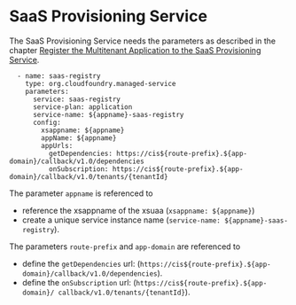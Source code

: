 <!-- loio8be9a3a51232402082480914e020b2d3 -->

# SaaS Provisioning Service

The SaaS Provisioning Service needs the parameters as described in the chapter [Register the Multitenant Application to the SaaS Provisioning Service](Register_the_Multitenant_Application_to_the_SaaS_Provisioning_Service_2cd8913.md).

```
  - name: saas-registry
    type: org.cloudfoundry.managed-service
    parameters:
      service: saas-registry
      service-plan: application 
      service-name: ${appname}-saas-registry
      config:
        xsappname: ${appname}
        appName: ${appname}
        appUrls:
          getDependencies: https://cis${route-prefix}.${app-domain}/callback/v1.0/dependencies
          onSubscription: https://cis${route-prefix}.${app-domain}/callback/v1.0/tenants/{tenantId}

```

The parameter `appname` is referenced to

-   reference the xsappname of the xsuaa \(`xsappname: ${appname}`\)
-   create a unique service instance name \(`service-name: ${appname}-saas-registry`\).

The parameters `route-prefix` and `app-domain` are referenced to

-   define the `getDependencies` url: \(`https://cis${route-prefix}.${app-domain}/callback/v1.0/dependencies`\).
-   define the `onSubscription` url: \(`https://cis${route-prefix}.${app-domain}/ callback/v1.0/tenants/{tenantId}`\).

